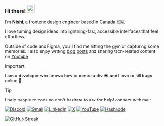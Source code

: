 
### Hi there! <img src="https://emojis.slackmojis.com/emojis/images/1536351075/4594/blob-wave.gif" width="25"/>

I’m [**Nishi**](https://nishisurti.netlify.app/), a frontend design engineer based in Canada 🇨🇦.


I love turning design ideas into lightning-fast, accessible interfaces that feel effortless.

Outside of code and Figma, you’ll find me hitting the gym or capturing some memories. I also enjoy writing [blog posts](https://nishi-can-code.hashnode.dev/) and sharing tech-related content on [Youtube](https://www.youtube.com/@surtinishi)


> [!IMPORTANT]
> I am a developer who knows how to center a div 😎 and I love to kill bugs online 🐞.

> [!TIP]
> I help people to code so don't hesitate to ask for help! connect with me :


[![Discord](https://img.shields.io/badge/Discord-%235865F2.svg?style=for-the-badge&logo=discord&logoColor=white)](https://discord.com/users/nishisurti)
[![Gmail](https://img.shields.io/badge/Gmail-D14836?style=for-the-badge&logo=gmail&logoColor=white)](mailto:nishi.surti1@gmail.com)
[![LinkedIn](https://img.shields.io/badge/linkedin-%230077B5.svg?style=for-the-badge&logo=linkedin&logoColor=white)](https://www.linkedin.com/in/nishisurti/)
[![X](https://img.shields.io/badge/X-000000?style=for-the-badge&logo=x&logoColor=white)](https://x.com/01nishisurti)
[![YouTube](https://img.shields.io/badge/YouTube-FF0000?style=for-the-badge&logo=youtube&logoColor=white)](https://www.youtube.com/@surtinishi)
[![Hashnode](https://img.shields.io/badge/Hashnode-2962FF?style=for-the-badge&logo=hashnode&logoColor=white)](https://nishi-can-code.hashnode.dev/)

[![GitHub Streak](https://streak-stats.demolab.com?user=nishi2608&theme=dark&hide_border=true&border_radius=0&short_numbers=true&date_format=j%20M%5B%20Y%5D&card_width=800&card_height=200)](https://git.io/streak-stats)


